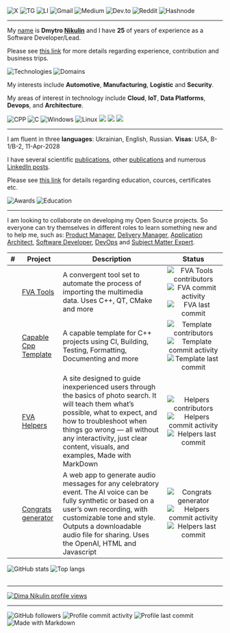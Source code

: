 <div>
<img alt="X" src="https://img.shields.io/badge/DmytroNikulin-1DA1F2?style=for-the-badge&logo=twitter&logoColor=white"/>
<img alt="TG" src="https://img.shields.io/badge/dimanikulin79-2CA5E0?style=for-the-badge&logo=telegram&logoColor=white"/>
<img alt="LI" src="https://img.shields.io/badge/dimanikulin-0077B5?style=for-the-badge&logo=linkedin&logoColor=white"/>
<img alt="Gmail" src="https://img.shields.io/badge/dimanikulin-D14836?style=for-the-badge&logo=gmail&logoColor=white"/>
<img alt="Medium" src="https://img.shields.io/badge/dimanikulin_43511-12100E?style=for-the-badge&logo=medium&logoColor=white"/>
<img alt="Dev.to" src="https://img.shields.io/badge/dimanikulin-0A0A0A?style=for-the-badge&logo=dev.to&logoColor=white"/>
<img alt="Reddit" src="https://img.shields.io/badge/dimanikulin-FF4500?style=for-the-badge&logo=reddit&logoColor=white"/>
<img alt="Hashnode" src="https://img.shields.io/badge/dimanikulin-2962FF?style=for-the-badge&logo=hashnode&logoColor=white"/>
</div>

---

My [name](./MyBio_en.md) is **Dmytro [Nikulin](./HistorySecondName_ru.md)** and I have **25** of years of experience as a Software Developer/Lead.

Please see [this link](./MyExperience.md) for more details regarding experience, contribution and business trips.

<div>
<img alt="Technologies" src="https://github-readme-stats.vercel.app/api/gist?id=7ff91d7c5a029de32a04b40bba890998"/>
<img alt="Domains" src="https://github-readme-stats.vercel.app/api/gist?id=a7e18d8123709bc2645a742a1dbc232e"/>
</div>

My interests include **Automotive**, **Manufacturing**, **Logistic** and **Security**.

My areas of interest in technology include **Cloud**, **IoT**, **Data Platforms**, **Devops**, and **Architecture**.

<div>
<img alt="CPP" src="https://img.shields.io/badge/C%2B%2B-00599C?style=for-the-badge&logo=c%2B%2B&logoColor=white"/>
<img alt="C" src="https://img.shields.io/badge/C-00599C?style=for-the-badge&logo=c&logoColor=white"/>
<img alt="Windows" src="https://img.shields.io/badge/Windows-0078D6?style=for-the-badge&logo=windows&logoColor=white"/>
<img alt="Linux" src="https://img.shields.io/badge/Linux-FCC624?style=for-the-badge&logo=linux&logoColor=black"/>
<img src="https://img.shields.io/badge/Oracle-F80000?style=for-the-badge&logo=Oracle&logoColor=white"/>
<img src="https://img.shields.io/badge/SQLite-07405E?style=for-the-badge&logo=sqlite&logoColor=white"/>
<img src="https://img.shields.io/badge/GIT-E44C30?style=for-the-badge&logo=git&logoColor=white"/>
</div>

---

I am fluent in three **languages**: Ukrainian, English, Russian. **Visas**: USA, B-1/B-2, 11-Apr-2028

I have several scientific [publications](./MySciencePublications.md), other [publications](./MyPublications.md) and numerous [LinkedIn posts](./MyLinkedInPosts.md).

Please see [this link](./MyEducation.md) for details regarding education, cources, certificates etc.

<div>
<img alt="Awards" src="https://github-readme-stats.vercel.app/api/gist?id=67fd1012dd1c668aeb6c88ba98ffc7af"/>
<img alt="Education" src="https://github-readme-stats.vercel.app/api/gist?id=1ce3421ecd4b81519d6f080a3260bcaa"/>
</div>

---

I am looking to collaborate on developing my Open Source projects. So everyone can try themselves in different roles to learn something new and to help me, such as: [Product Manager](./WhatILearnedAsProductManager_en.md), [Delivery Manager](./WhatILearnedAsDeliveryManager_en.md),
[Application Architect](./WhatILearnedAsAppArchitect_en.md), [Software Developer](./WhatILearnedAsSoftwareDeveloper_en.md), [DevOps](./WhatILearnedAsDevOps_en.md) and [Subject Matter Expert](./WhatILearnedAsSubjectMatterExpert_en.md).

| # | Project                     | Description| Status         |
| - | ----------------------------|------------|:--------------:|
|  | [FVA Tools](https://github.com/dimanikulin/fva) | A convergent tool set to automate the process of importing the multimedia data. Uses C++, QT, CMake and more | <img alt="FVA Tools contributors" src="https://img.shields.io/github/contributors/dimanikulin/fva"> <img alt="FVA commit activity" src="https://img.shields.io/github/commit-activity/m/dimanikulin/fva"> <img alt="FVA last commit" src="https://img.shields.io/github/last-commit/dimanikulin/fva"> |
|  | [Capable Cpp Template](<https://github.com/dimanikulin/capable-cpp-template>) | A capable template for C++ projects using CI, Building, Testing, Formatting, Documenting and more | <img alt="Template contributors" src="https://img.shields.io/github/contributors/dimanikulin/capable-cpp-template"> <img alt="Template commit activity" src="https://img.shields.io/github/commit-activity/m/dimanikulin/capable-cpp-template"> <img alt="Template last commit" src="https://img.shields.io/github/last-commit/dimanikulin/capable-cpp-template"> |
|  | [FVA Helpers](https://github.com/dimanikulin/fva-helpers) | A site designed to guide inexperienced users through the basics of photo search. It will teach them what’s possible, what to expect, and how to troubleshoot when things go wrong — all without any interactivity, just clear content, visuals, and examples, Made with MarkDown | <img alt="Helpers contributors" src="https://img.shields.io/github/contributors/dimanikulin/fva-helpers"> <img alt="Helpers commit activity" src="https://img.shields.io/github/commit-activity/m/dimanikulin/fva-helpers"> <img alt="Helpers last commit" src="https://img.shields.io/github/last-commit/dimanikulin/fva-helpers"> |
|  | [Congrats generator](https://github.com/dimanikulin/shoko-generation)  | A web app to generate audio messages for any celebratory event. The AI voice can be fully synthetic or based on a user’s own recording, with customizable tone and style. Outputs a downloadable audio file for sharing. Uses the OpenAI, HTML and Javascript |  <img alt="Congrats generator" src="https://img.shields.io/github/contributors/dimanikulin/shoko-generation"> <img alt="Helpers commit activity" src="https://img.shields.io/github/commit-activity/m/dimanikulin/shoko-generation"> <img alt="Helpers last commit" src="https://img.shields.io/github/last-commit/dimanikulin/shoko-generation"> |


<div>
<img alt="GitHub stats" src="https://github-readme-stats.vercel.app/api?username=dimanikulin&show_icons=true&theme=transparent"/>
<img alt="Top langs" src="https://github-readme-stats.vercel.app/api/top-langs/?username=dimanikulin&layout=compact&&langs_count=5"/>
</div>

</br>

---

[![Dima Nikulin profile views](https://u8views.com/api/v1/github/profiles/4226351/views/day-week-month-total-count.svg)](https://u8views.com/github/dimanikulin)

---

<div>

<img alt="GitHub followers" src="https://img.shields.io/github/followers/dimanikulin?style=social">
<img alt="Profile commit activity" src="https://img.shields.io/github/commit-activity/m/dimanikulin/dimanikulin">
<img alt="Profile last commit" src="https://img.shields.io/github/last-commit/dimanikulin/dimanikulin">
<img alt="Made with Markdown" src="https://img.shields.io/badge/Made%20with-Markdown-1f425f.svg"/>

</div>
